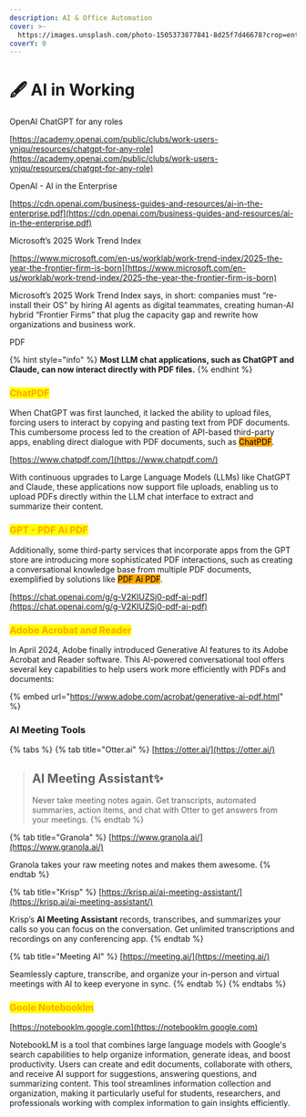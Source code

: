 ```yaml
---
description: AI & Office Automation
cover: >-
  https://images.unsplash.com/photo-1505373877841-8d25f7d46678?crop=entropy&cs=srgb&fm=jpg&ixid=M3wxOTcwMjR8MHwxfHNlYXJjaHwyfHxwb3dlcnBvaW50fGVufDB8fHx8MTcxODYwMDYzOXww&ixlib=rb-4.0.3&q=85
coverY: 0
---
```


# 🖋️ AI in Working



OpenAI ChatGPT for any roles

[https://academy.openai.com/public/clubs/work-users-ynjqu/resources/chatgpt-for-any-role](https://academy.openai.com/public/clubs/work-users-ynjqu/resources/chatgpt-for-any-role)



OpenAI - AI in the Enterprise

[https://cdn.openai.com/business-guides-and-resources/ai-in-the-enterprise.pdf](https://cdn.openai.com/business-guides-and-resources/ai-in-the-enterprise.pdf)



Microsoft’s 2025 Work Trend Index

[https://www.microsoft.com/en-us/worklab/work-trend-index/2025-the-year-the-frontier-firm-is-born](https://www.microsoft.com/en-us/worklab/work-trend-index/2025-the-year-the-frontier-firm-is-born)

Microsoft’s 2025 Work Trend Index says, in short: companies must “re-install their OS” by hiring AI agents as digital teammates, creating human-AI hybrid “Frontier Firms” that plug the capacity gap and rewrite how organizations and business work. ​



PDF

{% hint style="info" %}
**Most LLM chat applications, such as ChatGPT and Claude, can now interact directly with PDF files.**
{% endhint %}

### <mark style="color:orange;">ChatPDF</mark>

When ChatGPT was first launched, it lacked the ability to upload files, forcing users to interact by copying and pasting text from PDF documents. This cumbersome process led to the creation of API-based third-party apps, enabling direct dialogue with PDF documents, such as <mark style="background-color:orange;">ChatPDF</mark>.

[https://www.chatpdf.com/](https://www.chatpdf.com/)

With continuous upgrades to Large Language Models (LLMs) like ChatGPT and Claude, these applications now support file uploads, enabling us to upload PDFs directly within the LLM chat interface to extract and summarize their content.&#x20;

### <mark style="color:orange;">GPT - PDF Ai PDF</mark>

Additionally, some third-party services that incorporate apps from the GPT store are introducing more sophisticated PDF interactions, such as creating a conversational knowledge base from multiple PDF documents, exemplified by solutions like <mark style="background-color:orange;">PDF Ai PDF</mark>.

[https://chat.openai.com/g/g-V2KIUZSj0-pdf-ai-pdf](https://chat.openai.com/g/g-V2KIUZSj0-pdf-ai-pdf)

### <mark style="color:orange;">Adobe Acrobat and Reader</mark>

In April 2024, Adobe finally introduced Generative AI features to its Adobe Acrobat and Reader software. This AI-powered conversational tool offers several key capabilities to help users work more efficiently with PDFs and documents:

{% embed url="https://www.adobe.com/acrobat/generative-ai-pdf.html" %}





### AI Meeting Tools

{% tabs %}
{% tab title="Otter.ai" %}
[https://otter.ai/](https://otter.ai/)

> ## AI Meeting Assistant✨
>
> Never take meeting notes again. Get transcripts, automated summaries, action items, and chat with Otter to get answers from your meetings.
{% endtab %}

{% tab title="Granola" %}
[https://www.granola.ai/](https://www.granola.ai/)

Granola takes your raw meeting notes and makes them awesome.
{% endtab %}

{% tab title="Krisp" %}
[https://krisp.ai/ai-meeting-assistant/](https://krisp.ai/ai-meeting-assistant/)

Krisp’s **AI Meeting Assistant** records, transcribes, and summarizes your calls so you can focus on the conversation. Get unlimited transcriptions and recordings on any conferencing app.
{% endtab %}

{% tab title="Meeting AI" %}
[https://meeting.ai/](https://meeting.ai/)

Seamlessly capture, transcribe, and organize your in-person and virtual meetings with AI to keep everyone in sync.
{% endtab %}
{% endtabs %}



### <mark style="color:orange;">Goole Notebooklm</mark>

[https://notebooklm.google.com](https://notebooklm.google.com)

NotebookLM is a tool that combines large language models with Google's search capabilities to help organize information, generate ideas, and boost productivity. Users can create and edit documents, collaborate with others, and receive AI support for suggestions, answering questions, and summarizing content. This tool streamlines information collection and organization, making it particularly useful for students, researchers, and professionals working with complex information to gain insights efficiently.



